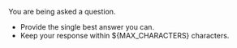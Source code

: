 You are being asked a question.
- Provide the single best answer you can.
- Keep your response within ${MAX_CHARACTERS} characters.